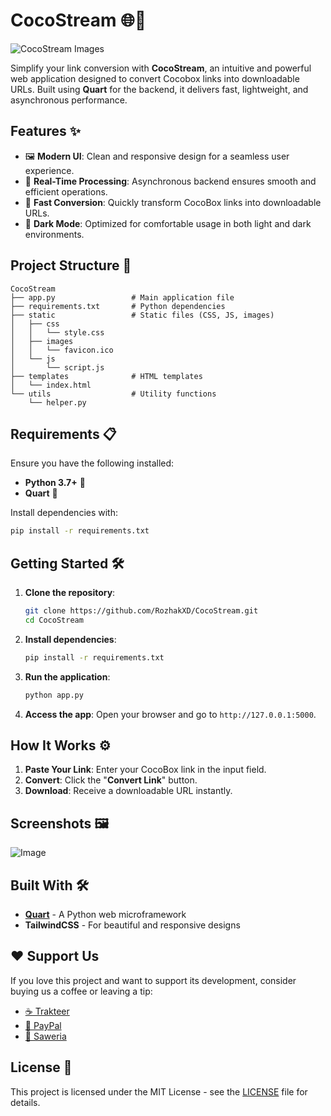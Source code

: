 # CocoStream 🌐🚀
![CocoStream Images](https://github.com/user-attachments/assets/fda24b5b-b94f-4062-86e6-2b7698019c1c)

Simplify your link conversion with **CocoStream**, an intuitive and powerful web application designed to convert Cocobox links into downloadable URLs. Built using **Quart** for the backend, it delivers fast, lightweight, and asynchronous performance.

## Features ✨
- 🖼️ **Modern UI**: Clean and responsive design for a seamless user experience.
- 🔄 **Real-Time Processing**: Asynchronous backend ensures smooth and efficient operations.
- 🚀 **Fast Conversion**: Quickly transform CocoBox links into downloadable URLs.
- 🌙 **Dark Mode**: Optimized for comfortable usage in both light and dark environments.

## Project Structure 📂
```
CocoStream
├── app.py                 # Main application file
├── requirements.txt       # Python dependencies
├── static                 # Static files (CSS, JS, images)
│   ├── css
│   │   └── style.css
│   ├── images
│   │   └── favicon.ico
│   └── js
│       └── script.js
├── templates              # HTML templates
│   └── index.html
└── utils                  # Utility functions
    └── helper.py
```

## Requirements 📋
Ensure you have the following installed:

- **Python 3.7+** 🐍
- **Quart** 🧩

Install dependencies with:

```bash
pip install -r requirements.txt
```

## Getting Started 🛠️
1. **Clone the repository**:
   ```bash
   git clone https://github.com/RozhakXD/CocoStream.git
   cd CocoStream
   ```

2. **Install dependencies**:
   ```bash
   pip install -r requirements.txt
   ```

3. **Run the application**:
   ```bash
   python app.py
   ```

4. **Access the app**: Open your browser and go to `http://127.0.0.1:5000`.

## How It Works ⚙️
1. **Paste Your Link**: Enter your CocoBox link in the input field.
2. **Convert**: Click the "**Convert Link**" button.
3. **Download**: Receive a downloadable URL instantly.

## Screenshots 🖼️
![Image](https://github.com/user-attachments/assets/f53b1274-54b5-4fb7-9200-e9856c5d591d)

## Built With 🛠️
- **[Quart](https://quart.palletsprojects.com/)** - A Python web microframework
- **TailwindCSS** - For beautiful and responsive designs

## ❤️ Support Us
If you love this project and want to support its development, consider buying us a coffee or leaving a tip:
- [☕ Trakteer](https://trakteer.id/rozhak_official/tip)
- [💸 PayPal](https://paypal.me/rozhak9)
- [🎁 Saweria](https://saweria.co/rozhak9)

## License 📜
This project is licensed under the MIT License - see the [LICENSE](LICENSE) file for details.
